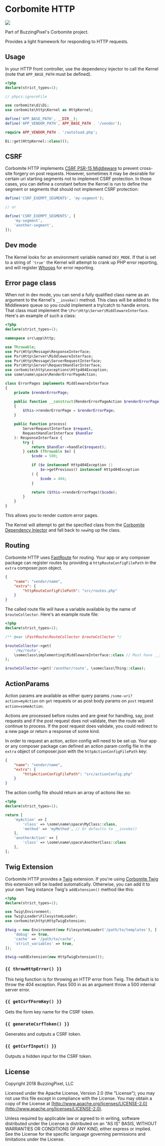 # Corbomite HTTP

<p><a href="https://travis-ci.org/buzzingpixel/corbomite-http"><img src="https://api.travis-ci.org/buzzingpixel/corbomite-http.svg?branch=master"></a></p>

Part of BuzzingPixel's Corbomite project.

Provides a light framework for responding to HTTP requests.

## Usage

In your HTTP front controller, use the dependency injector to call the Kernel (note that `APP_BASE_PATH` must be defined).

```php
<?php
declare(strict_types=1);

// phpcs:ignoreFile

use corbomite\di\Di;
use corbomite\http\Kernel as HttpKernel;

define('APP_BASE_PATH', __DIR__);
define('APP_VENDOR_PATH', APP_BASE_PATH . '/vendor');

require APP_VENDOR_PATH . '/autoload.php';

Di::get(HttpKernel::class)();
```

## CSRF

Corbomite HTTP implements [CSRF PSR-15 Middleware](https://github.com/Grafikart/PSR15-CsrfMiddleware) to prevent cross-site forgery on post requests. However, sometimes it may be desirable for certain uri starting segments not to implement CSRF protection. In those cases, you can define a constant before the Kernel is run to define the segment or segments that should not implement CSRF protection:

```php
define('CSRF_EXEMPT_SEGMENTS', 'my-segment');

// or

define('CSRF_EXEMPT_SEGMENTS', [
    'my-segment',
    'another-segment',
]);
```

## Dev mode

The Kernel looks for an environment variable named `DEV_MODE`. If that is set to a string of `'true'` the Kernel will attempt to crank up PHP error reporting, and will register [Whoops](https://github.com/filp/whoops) for error reporting.

## Error page class

When not in dev mode, you can send a fully qualified class name as an argument to the Kernel's `__invoke()` method. This class will be added to the Middleware queue so you could implement a try/catch to handle errors. That class must implement the `\Psr\Http\Server\MiddlewareInterface`. Here's an example of such a class:

```php
<?php
declare(strict_types=1);

namespace src\app\http;

use Throwable;
use Psr\Http\Message\ResponseInterface;
use Psr\Http\Server\MiddlewareInterface;
use Psr\Http\Message\ServerRequestInterface;
use Psr\Http\Server\RequestHandlerInterface;
use corbomite\http\exceptions\Http404Exception;
use some\name\space\RenderErrorPageAction;

class ErrorPages implements MiddlewareInterface
{
    private $renderErrorPage;

    public function __construct(RenderErrorPageAction $renderErrorPage)
    {
        $this->renderErrorPage = $renderErrorPage;
    }

    public function process(
        ServerRequestInterface $request,
        RequestHandlerInterface $handler
    ): ResponseInterface {
        try {
            return $handler->handle($request);
        } catch (Throwable $e) {
            $code = 500;

            if ($e instanceof Http404Exception ||
                $e->getPrevious() instanceof Http404Exception
            ) {
                $code = 404;
            }

            return ($this->renderErrorPage)($code);
        }
    }
}
```

This allows you to render custom error pages.

The Kernel will attempt to get the specified class from the [Corbomite Dependency Injector](https://github.com/buzzingpixel/corbomite-di) and fall back to `new`ing up the class.

## Routing

Corbomite HTTP uses [FastRoute](https://github.com/nikic/FastRoute) for routing. Your app or any composer package can register routes by providing a `httpRouteConfigFilePath` in the `extra` composer.json object.

```json
{
    "name": "vendor/name",
    "extra": {
        "httpRouteConfigFilePath": "src/routes.php"
    }
}
```

The called route file will have a variable available by the name of `$routeCollector`. Here's an example route file:

```php
<?php
declare(strict_types=1);

/** @var \FastRoute\RouteCollector $routeCollector */

$routeCollector->get(
    '/my/route',
    \someclass\implementing\MiddlewareInterface::class // Must have __invoke() method
);

$routeCollector->get('/another/route', \someclass\Thing::class);
```

## ActionParams

Action params are available as either query params `/some-uri?action=myAction` on `get` requests or as post body params on `post` request `action=someAction`.

Actions are processed before routes and are great for handling, say, post requests and if the post request does not validate, then the route will continue to process. If the post request does validate, you could redirect to a new page or return a response of some kind.

In order to request an action, action config will need to be set up. Your app or any composer package can defined an action param config file in the `extra` object of composer.json with the `httpActionConfigFilePath` key:

```json
{
    "name": "vendor/name",
    "extra": {
        "httpActionConfigFilePath": "src/actionConfig.php"
    }
}
```

The action config file should return an array of actions like so:

```php
<?php
declare(strict_types=1);

return [
    'myAction' => [
        'class' => \some\name\space\MyClass::class,
        'method' => 'myMethod', // Or defaults to __invoke()
    ],
    'anotherAction' => [
        'class' => \some\name\space\AnotherClass::class
    ],
];
```

## Twig Extension

Corbomite HTTP provides a [Twig](https://twig.symfony.com/) extension. If you're using [Corbomite Twig](https://github.com/buzzingpixel/corbomite-twig) this extension will be loaded automatically. Otherwise, you can add it to your own Twig instance Twig's `addExtension()` method like this:

```php
<?php
declare(strict_types=1);

use Twig\Environment;
use Twig\Loader\FilesystemLoader;
use corbomite\http\HttpTwigExtension;

$twig = new Environment(new FilesystemLoader('/path/to/templates'), [
    'debug' => true,
    'cache' => '/path/to/cache',
    'strict_variables' => true,
]);

$twig->addExtension(new HttpTwigExtension());
```

### `{{ throwHttpError() }}`

This twig function is for throwing an HTTP error from Twig. The default is to throw the 404 exception. Pass 500 in as an argument throw a 500 internal server error.

### `{{ getCsrfFormKey() }}`

Gets the form key name for the CSRF token.

### `{{ generateCsrfToken() }}`

Generates and outputs a CSRF token.

### `{{ getCsrfInput() }}`

Outputs a hidden input for the CSRF token.

## License

Copyright 2018 BuzzingPixel, LLC

Licensed under the Apache License, Version 2.0 (the "License");
you may not use this file except in compliance with the License.
You may obtain a copy of the License at [http://www.apache.org/licenses/LICENSE-2.0](http://www.apache.org/licenses/LICENSE-2.0).

Unless required by applicable law or agreed to in writing, software
distributed under the License is distributed on an "AS IS" BASIS,
WITHOUT WARRANTIES OR CONDITIONS OF ANY KIND, either express or implied.
See the License for the specific language governing permissions and
limitations under the License.

